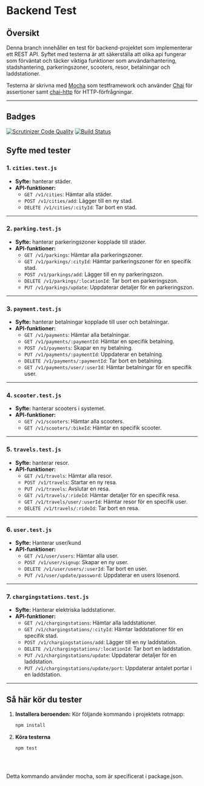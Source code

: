 # Backend Test

## Översikt
Denna branch innehåller en test för backend-projektet som implementerar ett REST API. Syftet med testerna är att säkerställa att olika api fungerar som förväntat och täcker viktiga funktioner som användarhantering, stadshantering, parkeringszoner, scooters, resor, betalningar och laddstationer.

Testerna är skrivna med [Mocha](https://mochajs.org/) som testframework och använder [Chai](https://www.chaijs.com/) för assertioner samt [chai-http](https://www.chaijs.com/plugins/chai-http/) för HTTP-förfrågningar.

---

## Badges
[![Scrutinizer Code Quality](https://scrutinizer-ci.com/g/<vinkeln>/<e-bike-vteam>/badges/quality-score.png?b=main)](https://scrutinizer-ci.com/g/<vinkeln>/<e-bike-vteam>/?branch=main)
[![Build Status](https://scrutinizer-ci.com/g/<vinkeln>/<e-bike-vteam>/badges/build.png?b=main)](https://scrutinizer-ci.com/g/<vinkeln>/<e-bike-vteam>/build-status/main)


## Syfte med tester

### 1. `cities.test.js`
- **Syfte:** hanterar städer.
- **API-funktioner:**
  - `GET /v1/cities`: Hämtar alla städer.
  - `POST /v1/cities/add`: Lägger till en ny stad.
  - `DELETE /v1/cities/:cityId`: Tar bort en stad.

---

### 2. `parking.test.js`
- **Syfte:** hanterar parkeringszoner kopplade till städer.
- **API-funktioner:**
  - `GET /v1/parkings`: Hämtar alla parkeringszoner.
  - `GET /v1/parkings/:cityId`: Hämtar parkeringszoner för en specifik stad.
  - `POST /v1/parkings/add`: Lägger till en ny parkeringszon.
  - `DELETE /v1/parkings/:locationId`: Tar bort en parkeringszon.
  - `PUT /v1/parkings/update`: Uppdaterar detaljer för en parkeringszon.

---

### 3. `payment.test.js`
- **Syfte:** hanterar betalningar kopplade till user och betalningar.
- **API-funktioner:**
  - `GET /v1/payments`: Hämtar alla betalningar.
  - `GET /v1/payments/:paymentId`: Hämtar en specifik betalning.
  - `POST /v1/payments`: Skapar en ny betalning.
  - `PUT /v1/payments/:paymentId`: Uppdaterar en betalning.
  - `DELETE /v1/payments/:paymentId`: Tar bort en betalning.
  - `GET /v1/payments/user/:userId`: Hämtar betalningar för en specifik user.

---

### 4. `scooter.test.js`
- **Syfte:** hanterar scooters i systemet.
- **API-funktioner:**
  - `GET /v1/scooters`: Hämtar alla scooters.
  - `GET /v1/scooters/:bikeId`: Hämtar en specifik scooter.

---

### 5. `travels.test.js`
- **Syfte:** hanterar resor.
- **API-funktioner:**
  - `GET /v1/travels`: Hämtar alla resor.
  - `POST /v1/travels`: Startar en ny resa.
  - `PUT /v1/travels`: Avslutar en resa.
  - `GET /v1/travels/:rideId`: Hämtar detaljer för en specifik resa.
  - `GET /v1/travels/user/:userId`: Hämtar resor för en specifik user.
  - `DELETE /v1/travels/:rideId`: Tar bort en resa.

---

### 6. `user.test.js`
- **Syfte:** Hanterar user/kund
- **API-funktioner:**
  - `GET /v1/user/users`: Hämtar alla user.
  - `POST /v1/user/signup`: Skapar en ny user.
  - `DELETE /v1/user/users/:userId`: Tar bort en user.
  - `PUT /v1/user/update/password`: Uppdaterar en users lösenord.

---

### 7. `chargingstations.test.js`
- **Syfte:** Hanterar elektriska laddstationer.
- **API-funktioner:**
  - `GET /v1/chargingstations`: Hämtar alla laddstationer.
  - `GET /v1/chargingstations/:cityId`: Hämtar laddstationer för en specifik stad.
  - `POST /v1/chargingstations/add`: Lägger till en ny laddstation.
  - `DELETE /v1/chargingstations/:locationId`: Tar bort en laddstation.
  - `PUT /v1/chargingstations/update`: Uppdaterar detaljer för en laddstation.
  - `PUT /v1/chargingstations/update/port`: Uppdaterar antalet portar i en laddstation.

---

## Så här kör du tester

1. **Installera beroenden:**
   Kör följande kommando i projektets rotmapp:
   ```bash
   npm install

2. **Köra testerna**
   ```bash
   npm test
   

  

Detta kommando använder mocha, som är specificerat i package.json.


